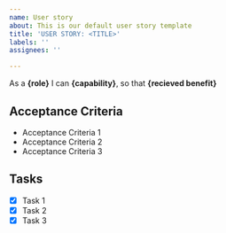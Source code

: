 ```yaml
---
name: User story
about: This is our default user story template
title: 'USER STORY: <TITLE>'
labels: ''
assignees: ''

---
```


As a **{role}** I can **{capability}**, so that **{recieved benefit}**

## Acceptance Criteria
* Acceptance Criteria 1
* Acceptance Criteria 2
* Acceptance Criteria 3

## Tasks
- [x] Task 1
- [x] Task 2
- [x] Task 3
